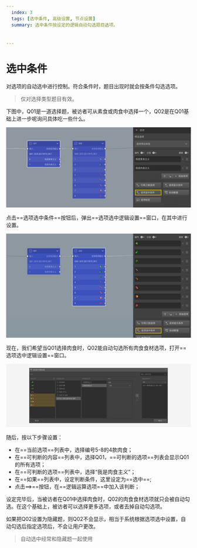 ```yaml
---
  index: 3
  tags: [选中条件, 高级设置, 节点设置]
  summary: 选中条件按设定的逻辑自动勾选题目选项。


---
```







# 选中条件

对选项的自动选中进行控制。符合条件时，题目出现时就会按条件勾选选项。

> 仅对选择类型题目有效。

下图中，Q01是一道选择题，被访者可从素食或肉食中选择一个，Q02是在Q01基础上进一步呢询问具体吃一些什么。

<img src='../assets/04optionAdvancedSetting/03selectedCondition/node-Q01.png'>

点击==选项选中条件==按钮后，弹出==选项选中逻辑设置==窗口，在其中进行设置。

<img src='../assets/04optionAdvancedSetting/03selectedCondition/node-Q02.png'>

现在，我们希望当Q01选择肉食时，Q02能自动勾选所有肉食食材选项，打开==选项选中逻辑设置==窗口。

<img src='../assets/04optionAdvancedSetting/03selectedCondition/popup.png'>

随后，按以下步骤设置：

+ 在==当前选项==列表中，选择编号5-8的4款肉食；
+ 在==可判断的内容==列表中，选择Q01，==可判断的选项==列表会显示Q01的所有选项；
+ 在==可判断的选项==列表中，选择“我是肉食主义”；
+ 在==如果==列表中，设定判断条件，这里设定为==选中==;
+ 点击==>==按钮，在==逻辑运算选项==中加入该判断；

设定完毕后，当被访者在Q01中选择肉食时，Q02的肉食食材选项就只会被自动勾选。在这个基础上，被访者可以选择更多选项，或者去掉自动勾选项。

如果把Q02设置为隐藏题，则Q02不会显示，相当于系统根据选项选中设置，自动勾选后指定选项后，不会让用户更改。

> 自动选中经常和隐藏题一起使用